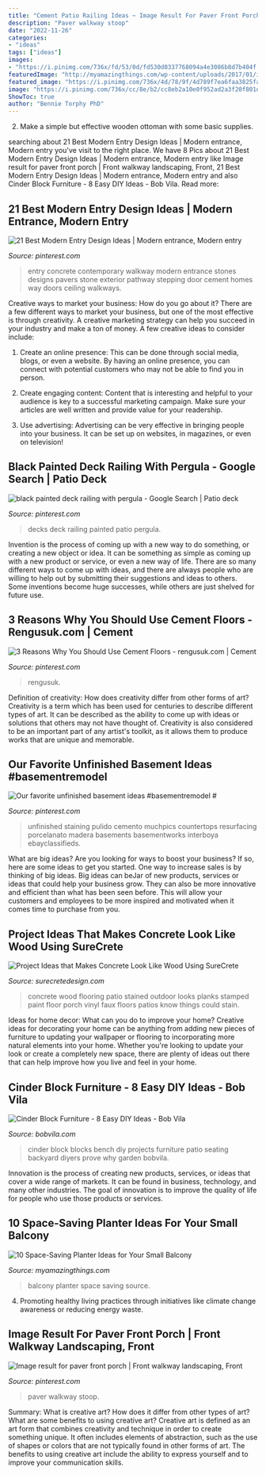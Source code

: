 ```yaml
---
title: "Cement Patio Railing Ideas ~ Image Result For Paver Front Porch"
description: "Paver walkway stoop"
date: "2022-11-26"
categories:
- "ideas"
tags: ["ideas"]
images:
- "https://i.pinimg.com/736x/fd/53/0d/fd530d0337768094a4e3086b8d7b404f.jpg"
featuredImage: "http://myamazingthings.com/wp-content/uploads/2017/01/idea3-1.jpg"
featured_image: "https://i.pinimg.com/736x/4d/78/9f/4d789f7ea6faa3825fa84d320e039878--concrete-walkway-cement-pavers.jpg"
image: "https://i.pinimg.com/736x/cc/8e/b2/cc8eb2a10e0f952ad2a3f20f801d0074.jpg"
ShowToc: true
author: "Bennie Torphy PhD"
---
```



2. Make a simple but effective wooden ottoman with some basic supplies.

	

		
searching about 21 Best Modern Entry Design Ideas | Modern entrance, Modern entry you've visit to the right place. We have 8 Pics about 21 Best Modern Entry Design Ideas | Modern entrance, Modern entry like Image result for paver front porch | Front walkway landscaping, Front, 21 Best Modern Entry Design Ideas | Modern entrance, Modern entry and also Cinder Block Furniture - 8 Easy DIY Ideas - Bob Vila. Read more:
		
    
## 21 Best Modern Entry Design Ideas | Modern Entrance, Modern Entry

<img loading=lazy src="https://i.pinimg.com/736x/4d/78/9f/4d789f7ea6faa3825fa84d320e039878--concrete-walkway-cement-pavers.jpg" onerror="this.onerror=null;this.src='https://tse3.mm.bing.net/th?id=OIP.-UVAgZOXA4sIyEa1OiArGgHaJ4&amp;pid=15.1';" alt="21 Best Modern Entry Design Ideas | Modern entrance, Modern entry">

_Source: pinterest.com_

>entry concrete contemporary walkway modern entrance stones designs pavers stone exterior pathway stepping door cement homes way doors ceiling walkways. 

	

Creative ways to market your business: How do you go about it?
There are a few different ways to market your business, but one of the most effective is through creativity. A creative marketing strategy can help you succeed in your industry and make a ton of money. A few creative ideas to consider include: 
1. Create an online presence: This can be done through social media, blogs, or even a website. By having an online presence, you can connect with potential customers who may not be able to find you in person. 

2. Create engaging content: Content that is interesting and helpful to your audience is key to a successful marketing campaign. Make sure your articles are well written and provide value for your readership. 

3. Use advertising: Advertising can be very effective in bringing people into your business. It can be set up on websites, in magazines, or even on television!

    
## Black Painted Deck Railing With Pergula - Google Search | Patio Deck

<img loading=lazy src="https://i.pinimg.com/736x/74/bd/d0/74bdd04dd4e12d792aad44bbfaffa316.jpg" onerror="this.onerror=null;this.src='https://tse4.mm.bing.net/th?id=OIP.TOsa9P3Kr4M6CRMAPuH2ggHaFj&amp;pid=15.1';" alt="black painted deck railing with pergula - Google Search | Patio deck">

_Source: pinterest.com_

>decks deck railing painted patio pergula. 

	

Invention is the process of coming up with a new way to do something, or creating a new object or idea. It can be something as simple as coming up with a new product or service, or even a new way of life. There are so many different ways to come up with ideas, and there are always people who are willing to help out by submitting their suggestions and ideas to others. Some inventions become huge successes, while others are just shelved for future use.

    
## 3 Reasons Why You Should Use Cement Floors - Rengusuk.com | Cement

<img loading=lazy src="https://i.pinimg.com/736x/fd/53/0d/fd530d0337768094a4e3086b8d7b404f.jpg" onerror="this.onerror=null;this.src='https://tse3.mm.bing.net/th?id=OIP.BsVZPezabQ7_chVeNE3HFQHaJ3&amp;pid=15.1';" alt="3 Reasons Why You Should Use Cement Floors - rengusuk.com | Cement">

_Source: pinterest.com_

>rengusuk. 

	

Definition of creativity: How does creativity differ from other forms of art?
Creativity is a term which has been used for centuries to describe different types of art. It can be described as the ability to come up with ideas or solutions that others may not have thought of. Creativity is also considered to be an important part of any artist's toolkit, as it allows them to produce works that are unique and memorable.

    
## Our Favorite Unfinished Basement Ideas #basementremodel #

<img loading=lazy src="https://i.pinimg.com/736x/cc/8e/b2/cc8eb2a10e0f952ad2a3f20f801d0074.jpg" onerror="this.onerror=null;this.src='https://tse3.mm.bing.net/th?id=OIP.v5idRvzd6iJ6FHjBPO0C0wHaFj&amp;pid=15.1';" alt="Our favorite unfinished basement ideas #basementremodel #">

_Source: pinterest.com_

>unfinished staining pulido cemento muchpics countertops resurfacing porcelanato madera basements basementworks interboya ebayclassifieds. 

	

What are big ideas?
Are you looking for ways to boost your business? If so, here are some ideas to get you started. 
One way to increase sales is by thinking of big ideas. Big ideas can beJar of new products, services or ideas that could help your business grow. They can also be more innovative and efficient than what has been seen before. This will allow your customers and employees to be more inspired and motivated when it comes time to purchase from you.

    
## Project Ideas That Makes Concrete Look Like Wood Using SureCrete

<img loading=lazy src="https://www.surecretedesign.com/wp-content/uploads/2015/08/Concrete-Wood-Look-New-Iberia-LA-2-768x1024.jpg" onerror="this.onerror=null;this.src='https://tse3.mm.bing.net/th?id=OIP.tU329RL6iFaKoaMdPR0RtgHaJ4&amp;pid=15.1';" alt="Project Ideas that Makes Concrete Look Like Wood Using SureCrete">

_Source: surecretedesign.com_

>concrete wood flooring patio stained outdoor looks planks stamped paint floor porch vinyl faux floors patios know things could stain. 

	

Ideas for home decor: What can you do to improve your home?
Creative ideas for decorating your home can be anything from adding new pieces of furniture to updating your wallpaper or flooring to incorporating more natural elements into your home. Whether you're looking to update your look or create a completely new space, there are plenty of ideas out there that can help improve how you live and feel in your home.

    
## Cinder Block Furniture - 8 Easy DIY Ideas - Bob Vila

<img loading=lazy src="https://s3-production.bobvila.com/slides/10489/original/cinder_block_bench.jpg?1532362159" onerror="this.onerror=null;this.src='https://tse3.mm.bing.net/th?id=OIP.IFEIkN4aBhFHcer4l-tyKAHaJ8&amp;pid=15.1';" alt="Cinder Block Furniture - 8 Easy DIY Ideas - Bob Vila">

_Source: bobvila.com_

>cinder block blocks bench diy projects furniture patio seating backyard diyers prove why garden bobvila. 

	

Innovation is the process of creating new products, services, or ideas that cover a wide range of markets. It can be found in business, technology, and many other industries. The goal of innovation is to improve the quality of life for people who use those products or services.

    
## 10 Space-Saving Planter Ideas For Your Small Balcony

<img loading=lazy src="http://myamazingthings.com/wp-content/uploads/2017/01/idea3-1.jpg" onerror="this.onerror=null;this.src='https://tse4.mm.bing.net/th?id=OIP.V18mttBz5czfVT3KY_9nHQHaJ4&amp;pid=15.1';" alt="10 Space-Saving Planter Ideas for Your Small Balcony">

_Source: myamazingthings.com_

>balcony planter space saving source. 

	

4. Promoting healthy living practices through initiatives like climate change awareness or reducing energy waste. 

    
## Image Result For Paver Front Porch | Front Walkway Landscaping, Front

<img loading=lazy src="https://i.pinimg.com/736x/ca/66/57/ca665788240b96cfccbe1c0c33f202f0.jpg" onerror="this.onerror=null;this.src='https://tse4.mm.bing.net/th?id=OIP.xsvbHuQWiO0X0GeTP6AVFgHaJ4&amp;pid=15.1';" alt="Image result for paver front porch | Front walkway landscaping, Front">

_Source: pinterest.com_

>paver walkway stoop. 

	

Summary: What is creative art? How does it differ from other types of art? What are some benefits to using creative art?
Creative art is defined as an art form that combines creativity and technique in order to create something unique. It often includes elements of abstraction, such as the use of shapes or colors that are not typically found in other forms of art. The benefits to using creative art include the ability to express yourself and to improve your communication skills.

